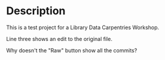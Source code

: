 # Description
This is a test project for a Library Data Carpentries Workshop.


Line three shows an edit to the original file.


Why doesn't the "Raw" button show all the commits?
